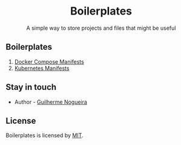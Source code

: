 <h1 align="center">Boilerplates</h1>

<p align="center">
    A simple way to store projects and files that might be useful
</p>

## Boilerplates

1. [Docker Compose Manifests](https://github.com/guilopesn/boilerplates/blob/master/docker-compose/README.md)
2. [Kubernetes Manifests](https://github.com/guilopesn/boilerplates/blob/master/kubernetes/README.md)

## Stay in touch

- Author - [Guilherme Nogueira](mailto:guilherme.lopesn@gmail.com)

## License

Boilerplates is licensed by [MIT](LICENSE).

